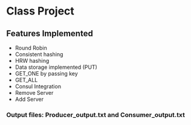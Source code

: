 # Class Project

## Features Implemented

- Round Robin
- Consistent hashing
- HRW hashing
- Data storage implemented (PUT)
- GET_ONE by passing key
- GET_ALL
- Consul Integration
- Remove Server
- Add Server

### Output files: Producer_output.txt and Consumer_output.txt
